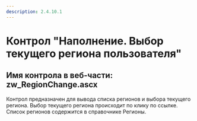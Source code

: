 ```yaml
---
description: 2.4.10.1
---
```


# Контрол "Наполнение. Выбор текущего региона пользователя"

## Имя контрола в веб-части: zw\_RegionChange.ascx

Контрол предназначен для вывода списка регионов и выбора текущего региона. Выбор текущего региона происходит по клику по ссылке. Список регионов содержится в справочнике Регионы.

